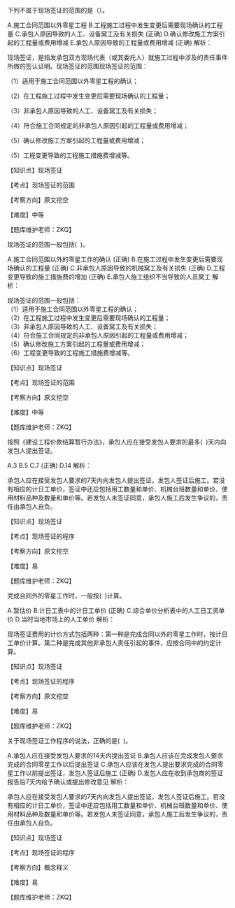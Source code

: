 <p>下列不属于现场签证的范围的是（）。</p>
A.施工合同范围以外零星工程
B.工程施工过程中发生变更后需要现场确认的工程量
C.承包人原因导致的人工、设备窝工及有关损失  (正确)
D.确认修改施工方案引起的工程量或费用增减
E.承包人原因导致的工程量或费用增减  (正确)
解析：<p>现场签证，是指发承包双方现场代表（或其委托人）就施工过程中涉及的责任事件所做的签认证明。现场签证的范围现场签证的范围：</p><p>（1）适用于施工合同范围以外零星工程的确认；</p><p>（2）在工程施工过程中发生变更后需要现场确认的工程量；</p><p>（3）非承包人原因导致的人工、设备窝工及有关损失；</p><p>（4）符合施工合同规定的非承包人原因引起的工程量或费用增减；</p><p>（5）确认修改施工方案引起的工程量或费用增减；</p><p>（5）工程变更导致的工程施工措施费增减等。</p><p>【知识点】现场签证</p><p>【考点】现场签证的范围</p><p>【考察方向】原文挖空</p><p>【难度】中等</p><p>【题库维护老师：ZKQ】</p>
<p>现场签证的范围一般包括( &nbsp;)。</p>
A.施工合同范围以外的零星工作的确认  (正确)
B.在施工过程中发生变更后需要现场确认的工程量  (正确)
C.非承包人原因导致的机械窝工及有关损失  (正确)
D.工程变更导致的施工措施费的增加  (正确)
E.承包人施工组织不当导致的人员窝工
解析：<p>现场签证的范围一般包括：<br/>（1）适用于施工合同范围以外零星工程的确认；<br/>（2）在工程施工过程中发生变更后需要现场确认的工程量；<br/>（3）非承包人原因导致的人工、设备窝工及有关损失；<br/>（4）符合施工合同规定的非承包人原因引起的工程量或费用增减；<br/>（5）确认修改施工方案引起的工程量或费用增减；<br/>（6）工程变更导致的工程施工措施费增减等。</p><p>【知识点】现场签证</p><p>【考点】现场签证的范围</p><p>【考察方向】原文挖空</p><p>【难度】中等</p><p>【题库维护老师：ZKQ】</p>
<p>按照《建设工程价款结算暂行办法》，承包人应在接受发包人要求的最多( &nbsp;)天内向发包人提出签证。</p>
A.3
B.5
C.7  (正确)
D.14
解析：<p>承包人应在接受发包人要求的7天内向发包人提出签证，发包人签证后施工。若没有相应的计日工单价，签证中还应包括用工数量和单价、机械台班数量和单价、使用材料品种及数量和单价等。若发包人未签证同意，承包人施工后发生争议的，责任由承包人自负。</p><p>【知识点】现场签证</p><p>【考点】现场签证的程序</p><p>【考察方向】原文挖空</p><p>【难度】易</p><p>【题库维护老师：ZKQ】</p>
<p>完成合同外的零星工作时，一般按( &nbsp;)计算。</p>
A.暂估价
B.计日工表中的计日工单价  (正确)
C.综合单价分析表中的人工日工资单价
D.当时当地市场上的人工单价
解析：<p>现场签证费用的计价方式包括两种：第一种是完成合同以外的零星工作时，按计日工单价计算。第二种是完成其他非承包人责任引起的事件，应按合同中的约定计算。</p><p>【知识点】现场签证</p><p>【考点】现场签证的程序</p><p>【考察方向】原文挖空</p><p>【难度】易</p><p>【题库维护老师：ZKQ】</p>
<p>关于现场签证工作程序的说法，正确的是( &nbsp;)。</p>
A.承包人应在接受发包人要求的14天内提出签证
B.承包人应该在完成发包人要求完成的合同零星工作以后提出签证
C.承包人应该在发包人提出要求完成的合同零星工作以前提出签证，发包人签证后施工  (正确)
D.发包人应在收到承包商的签证报告后7天内给予确认或提出修改意见
解析：<p>承包人应在接受发包人要求的7天内向发包人提出签证，发包人签证后施工。若没有相应的计日工单价，签证中还应包括用工数量和单价、机械台班数量和单价、使用材料品种及数量和单价等。若发包人未签证同意，承包人施工后发生争议的，责任由承包人自负。</p><p>【知识点】现场签证</p><p>【考点】现场签证的程序</p><p>【考察方向】概念释义</p><p>【难度】易</p><p>【题库维护老师：ZKQ】</p>
